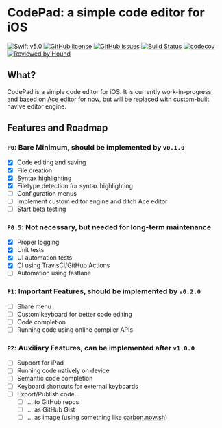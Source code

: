 # CodePad: a simple code editor for iOS

![Swift v5.0](https://img.shields.io/badge/Swift-5.0-F16D39.svg?style=flat)
[![GitHub license](https://img.shields.io/github/license/sohnryang/CodePad)](https://github.com/sohnryang/CodePad/blob/master/LICENSE)
[![GitHub issues](https://img.shields.io/github/issues/sohnryang/CodePad)](https://github.com/sohnryang/CodePad/issues)
[![Build Status](https://travis-ci.com/sohnryang/CodePad.svg?branch=master)](https://travis-ci.com/sohnryang/CodePad)
[![codecov](https://codecov.io/gh/sohnryang/CodePad/branch/master/graph/badge.svg)](https://codecov.io/gh/sohnryang/CodePad)
[![Reviewed by Hound](https://img.shields.io/badge/Reviewed_by-Hound-8E64B0.svg)](https://houndci.com)

## What?

CodePad is a simple code editor for iOS. It is currently work-in-progress, and based on [Ace editor](https://ace.c9.io/) for now, but will be replaced with custom-built navive editor engine.

## Features and Roadmap

### `P0`: Bare Minimum, should be implemented by `v0.1.0`
- [x] Code editing and saving
- [x] File creation
- [x] Syntax highlighting
- [x] Filetype detection for syntax highlighting
- [ ] Configuration menus
- [ ] Implement custom editor engine and ditch Ace editor
- [ ] Start beta testing

### `P0.5`: Not necessary, but needed for long-term maintenance
- [x] Proper logging
- [x] Unit tests
- [x] UI automation tests
- [x] CI using TravisCI/GitHub Actions
- [ ] Automation using fastlane

### `P1`: Important Features, should be implemented by `v0.2.0`
- [ ] Share menu
- [ ] Custom keyboard for better code editing
- [ ] Code completion
- [ ] Running code using online compiler APIs

### `P2`: Auxiliary Features, can be implemented after `v1.0.0`
- [ ] Support for iPad
- [ ] Running code natively on device
- [ ] Semantic code completion
- [ ] Keyboard shortcuts for external keyboards
- [ ] Export/Publish code...
  - [ ] ... to GitHub repos
  - [ ] ... as GitHub Gist
  - [ ] ... as image (using something like [carbon.now.sh](https://carbon.now.sh/))
